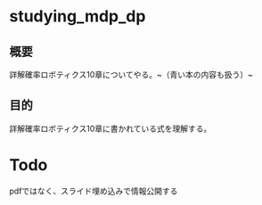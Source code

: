 # studying_mdp_dp

## 概要
詳解確率ロボティクス10章についてやる。~（青い本の内容も扱う）~

## 目的
詳解確率ロボティクス10章に書かれている式を理解する。

# Todo
pdfではなく、スライド埋め込みで情報公開する
